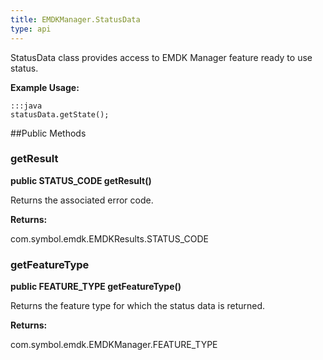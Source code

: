 ```yaml
---
title: EMDKManager.StatusData
type: api
---
```



StatusData class provides access to EMDK Manager feature ready to use status.
 
 

**Example Usage:**
	
	:::java	
	statusData.getState();


##Public Methods

### getResult

**public STATUS_CODE getResult()**

Returns the associated error code.

**Returns:**

com.symbol.emdk.EMDKResults.STATUS_CODE

### getFeatureType

**public FEATURE_TYPE getFeatureType()**

Returns the feature type for which the status data is returned.

**Returns:**

com.symbol.emdk.EMDKManager.FEATURE_TYPE

